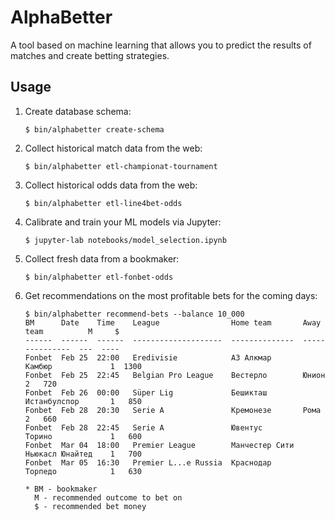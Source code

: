# AlphaBetter

A tool based on machine learning that allows you to predict the results of matches and create
betting strategies.

## Usage

1.  Create database schema:
    ```console
    $ bin/alphabetter create-schema
    ```

2.  Collect historical match data from the web:
    ```console
    $ bin/alphabetter etl-championat-tournament
    ```

3.  Collect historical odds data from the web:
    ```console
    $ bin/alphabetter etl-line4bet-odds
    ```

4.  Calibrate and train your ML models via Jupyter:
    ```console
    $ jupyter-lab notebooks/model_selection.ipynb
    ```

5.  Collect fresh data from a bookmaker:
    ```console
    $ bin/alphabetter etl-fonbet-odds
    ```

6.  Get recommendations on the most profitable bets for the coming days:
    ```console
    $ bin/alphabetter recommend-bets --balance 10_000
    BM      Date    Time    League                Home team       Away team          M     $
    ------  ------  ------  --------------------  --------------  ---------------  ---  ----
    Fonbet  Feb 25  22:00   Eredivisie            АЗ Алкмар       Камбюр             1  1300
    Fonbet  Feb 25  22:45   Belgian Pro League    Вестерло        Юнион              2   720
    Fonbet  Feb 26  00:00   Süper Lig             Бешикташ        Истанбулспор       1   850
    Fonbet  Feb 28  20:30   Serie A               Кремонезе       Рома               2   660
    Fonbet  Feb 28  22:45   Serie A               Ювентус         Торино             1   600
    Fonbet  Mar 04  18:00   Premier League        Манчестер Сити  Ньюкасл Юнайтед    1   700
    Fonbet  Mar 05  16:30   Premier L...e Russia  Краснодар       Торпедо            1   630

    * BM - bookmaker
      M - recommended outcome to bet on
      $ - recommended bet money
    ```
